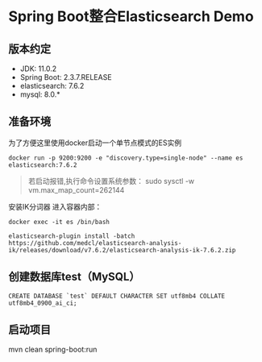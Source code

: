 # Spring Boot整合Elasticsearch Demo



## 版本约定
- JDK: 11.0.2
- Spring Boot: 2.3.7.RELEASE
- elasticsearch: 7.6.2
- mysql: 8.0.*

## 准备环境

为了方便这里使用docker启动一个单节点模式的ES实例

```shell
docker run -p 9200:9200 -e "discovery.type=single-node" --name es elasticsearch:7.6.2
```
> 若启动报错,执行命令设置系统参数： sudo sysctl -w vm.max_map_count=262144

安装IK分词器
进入容器内部：
```shell
docker exec -it es /bin/bash
```
```shell
elasticsearch-plugin install -batch https://github.com/medcl/elasticsearch-analysis-ik/releases/download/v7.6.2/elasticsearch-analysis-ik-7.6.2.zip
```

## 创建数据库test（MySQL）
```mysql
CREATE DATABASE `test` DEFAULT CHARACTER SET utf8mb4 COLLATE utf8mb4_0900_ai_ci;
```


## 启动项目

mvn clean spring-boot:run
